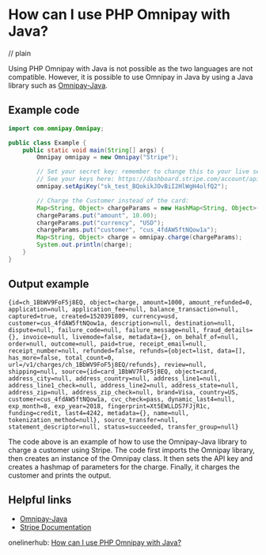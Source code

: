 # How can I use PHP Omnipay with Java?
// plain

Using PHP Omnipay with Java is not possible as the two languages are not compatible. However, it is possible to use Omnipay in Java by using a Java library such as [Omnipay-Java](https://github.com/thephpleague/omnipay-java).

## Example code

```java
import com.omnipay.Omnipay;

public class Example {
    public static void main(String[] args) {
        Omnipay omnipay = new Omnipay("Stripe");

        // Set your secret key: remember to change this to your live secret key in production
        // See your keys here: https://dashboard.stripe.com/account/apikeys
        omnipay.setApiKey("sk_test_BQokikJOvBiI2HlWgH4olfQ2");

        // Charge the Customer instead of the card:
        Map<String, Object> chargeParams = new HashMap<String, Object>();
        chargeParams.put("amount", 10.00);
        chargeParams.put("currency", "USD");
        chargeParams.put("customer", "cus_4fdAW5ftNQow1a");
        Map<String, Object> charge = omnipay.charge(chargeParams);
        System.out.println(charge);
    }
}
```

## Output example

```
{id=ch_1BbWV9FoF5j8EQ, object=charge, amount=1000, amount_refunded=0, application=null, application_fee=null, balance_transaction=null, captured=true, created=1520391809, currency=usd, customer=cus_4fdAW5ftNQow1a, description=null, destination=null, dispute=null, failure_code=null, failure_message=null, fraud_details={}, invoice=null, livemode=false, metadata={}, on_behalf_of=null, order=null, outcome=null, paid=true, receipt_email=null, receipt_number=null, refunded=false, refunds={object=list, data=[], has_more=false, total_count=0, url=/v1/charges/ch_1BbWV9FoF5j8EQ/refunds}, review=null, shipping=null, source={id=card_1BbWV7FoF5j8EQ, object=card, address_city=null, address_country=null, address_line1=null, address_line1_check=null, address_line2=null, address_state=null, address_zip=null, address_zip_check=null, brand=Visa, country=US, customer=cus_4fdAW5ftNQow1a, cvc_check=pass, dynamic_last4=null, exp_month=8, exp_year=2018, fingerprint=Xt5EWLLDS7FJjR1c, funding=credit, last4=4242, metadata={}, name=null, tokenization_method=null}, source_transfer=null, statement_descriptor=null, status=succeeded, transfer_group=null}
```

The code above is an example of how to use the Omnipay-Java library to charge a customer using Stripe. The code first imports the Omnipay library, then creates an instance of the Omnipay class. It then sets the API key and creates a hashmap of parameters for the charge. Finally, it charges the customer and prints the output.

## Helpful links
- [Omnipay-Java](https://github.com/thephpleague/omnipay-java)
- [Stripe Documentation](https://stripe.com/docs/api)

onelinerhub: [How can I use PHP Omnipay with Java?](https://onelinerhub.com/php-omnipay/how-can-i-use-php-omnipay-with-java)